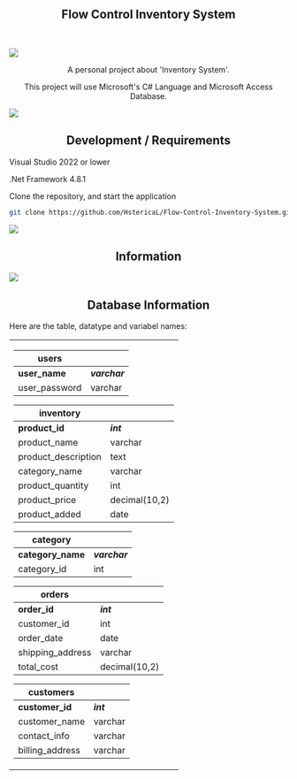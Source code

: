 <p align="center">
  <h2 align="center">Flow Control Inventory System</h2>
</p>

<br>

![](https://i.imgur.com/waxVImv.png)

<p align="center"> A personal project about 'Inventory System'.</p>
<p align="center">This project will use Microsoft's C# Language and Microsoft Access Database.</p>

![](https://i.imgur.com/waxVImv.png)

## <center/>Development / Requirements

<p>Visual Studio 2022 or lower</p>
<p>.Net Framework 4.8.1</p>

Clone the repository, and start the application

```bash
git clone https://github.com/HstericaL/Flow-Control-Inventory-System.git
```
![](https://i.imgur.com/waxVImv.png)

## <center/>Information

![](https://i.imgur.com/waxVImv.png)
## <center/>Database Information

Here are the table, datatype and variabel names:

<table>

<tr><td>

| **users** |  |
| ----------- | ----------- |
| **user_name** | ***varchar*** |
| user_password | varchar |

| **inventory** |  |
| ----------- | ----------- |
| **product_id** | ***int*** |
| product_name | varchar |
| product_description | text |
| category_name | varchar |
| product_quantity | int |
| product_price | decimal(10,2) |
| product_added | date |

| **category** |  |
| ----------- | ----------- |
| **category_name** | ***varchar*** |
| category_id | int |




| **orders** |  |
| ----------- | ----------- |
| **order_id** | ***int*** |
| customer_id | int |
| order_date | date |
| shipping_address | varchar |
| total_cost | decimal(10,2) |

| **customers** |  |
| ----------- | ----------- |
| **customer_id** | ***int*** |
| customer_name | varchar |
| contact_info | varchar |
| billing_address | varchar |

</tr></td>
</table>



